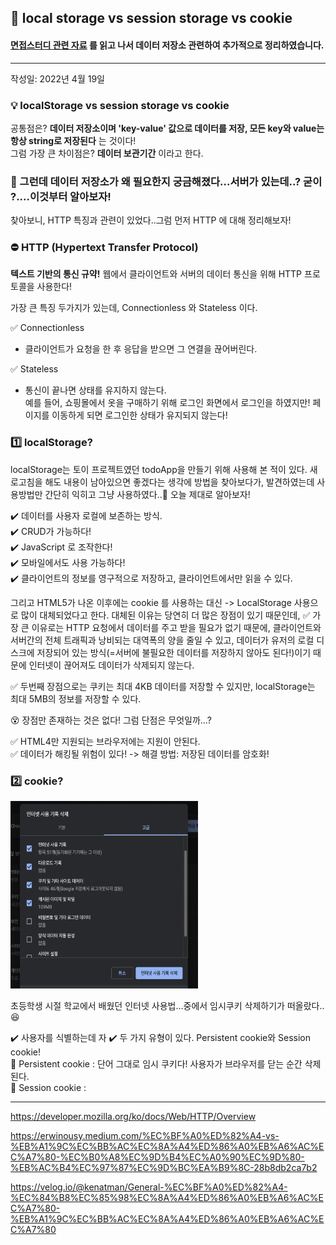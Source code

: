 ## 🚀 local storage vs session storage vs cookie

#### [면접스터디 관련 자료](https://github.com/baeharam/Must-Know-About-Frontend/blob/main/Notes/cssmargin-collapsing.md) 를 읽고 나서 데이터 저장소 관련하여 추가적으로 정리하였습니다.

---

작성일: 2022년 4월 19일

### 💡 localStorage vs session storage vs cookie

공통점은? **데이터 저장소이며 'key-value' 값으로 데이터를 저장, 모든 key와 value는 항상 string로 저장된다** 는 것이다!  
그럼 가장 큰 차이점은? **데이터 보관기간** 이라고 한다.

### 🤔 그런데 데이터 저장소가 왜 필요한지 궁금해졌다...서버가 있는데..? 굳이 ?....이것부터 알아보자!

찾아보니, HTTP 특징과 관련이 있었다..그럼 먼저 HTTP 에 대해 정리해보자!

### ⛔️ HTTP (Hypertext Transfer Protocol)

**텍스트 기반의 통신 규약!** 웹에서 클라이언트와 서버의 데이터 통신을 위해 HTTP 프로토콜을 사용한다!

가장 큰 특징 두가지가 있는데, Connectionless 와 Stateless 이다.

✅ Connectionless

- 클라이언트가 요청을 한 후 응답을 받으면 그 연결을 끊어버린다.

✅ Stateless

- 통신이 끝나면 상태를 유지하지 않는다.  
   예를 들어, 쇼핑몰에서 옷을 구매하기 위해 로그인 화면에서 로그인을 하였지만! 페이지를 이동하게 되면 로그인한 상태가 유지되지 않는다!

### 1️⃣ localStorage?

localStorage는 토이 프로젝트였던 todoApp을 만들기 위해 사용해 본 적이 있다. 새로고침을 해도 내용이 남아있으면 좋겠다는 생각에 방법을 찾아보다가, 발견하였는데 사용방법만 간단히 익히고 그냥 사용하였다..🥲 오늘 제대로 알아보자!

✔️ 데이터를 사용자 로컬에 보존하는 방식.  
✔️ CRUD가 가능하다!  
✔️ JavaScript 로 조작한다!  
✔️ 모바일에서도 사용 가능하다!  
✔️ 클라이언트의 정보를 영구적으로 저장하고, 클라이언트에서만 읽을 수 있다.

그리고 HTML5가 나온 이후에는 cookie 를 사용하는 대신 -> LocalStorage 사용으로 많이 대체되었다고 한다. 대체된 이유는 당연히 더 많은 장점이 있기 때문인데, ✅ 가장 큰 이유로는 HTTP 요청에서 데이터를 주고 받을 필요가 없기 때문에, 클라이언트와 서버간의 전체 트래픽과 낭비되는 대역폭의 양을 줄일 수 있고, 데이터가 유저의 로컬 디스크에 저장되어 있는 방식(=서버에 불필요한 데이터를 저장하지 않아도 된다!)이기 때문에 인터넷이 끊어져도 데이터가 삭제되지 않는다.

✅ 두번째 장점으로는 쿠키는 최대 4KB 데이터를 저장할 수 있지만, localStorage는 최대 5MB의 정보를 저장할 수 있다.

😵 장점만 존재하는 것은 없다! 그럼 단점은 무엇일까...?

✅ HTML4만 지원되는 브라우저에는 지원이 안된다.  
✅ 데이터가 해킹될 위험이 있다! -> 해결 방법: 저장된 데이터를 암호화!

### 2️⃣ cookie?

<img src="../imgs/cookie.png" width="300" height="300"/>

초등학생 시절 학교에서 배웠던 인터넷 사용법...중에서 임시쿠키 삭제하기가 떠올랐다..😆

✔️ 사용자를 식별하는데 자
✔️ 두 가지 유형이 있다. Persistent cookie와 Session cookie!  
🍪 Persistent cookie : 단어 그대로 임시 쿠키다! 사용자가 브라우저를 닫는 순간 삭제된다.  
🍪 Session cookie :

---

https://developer.mozilla.org/ko/docs/Web/HTTP/Overview

https://erwinousy.medium.com/%EC%BF%A0%ED%82%A4-vs-%EB%A1%9C%EC%BB%AC%EC%8A%A4%ED%86%A0%EB%A6%AC%EC%A7%80-%EC%B0%A8%EC%9D%B4%EC%A0%90%EC%9D%80-%EB%AC%B4%EC%97%87%EC%9D%BC%EA%B9%8C-28b8db2ca7b2

https://velog.io/@kenatman/General-%EC%BF%A0%ED%82%A4-%EC%84%B8%EC%85%98%EC%8A%A4%ED%86%A0%EB%A6%AC%EC%A7%80-%EB%A1%9C%EC%BB%AC%EC%8A%A4%ED%86%A0%EB%A6%AC%EC%A7%80
